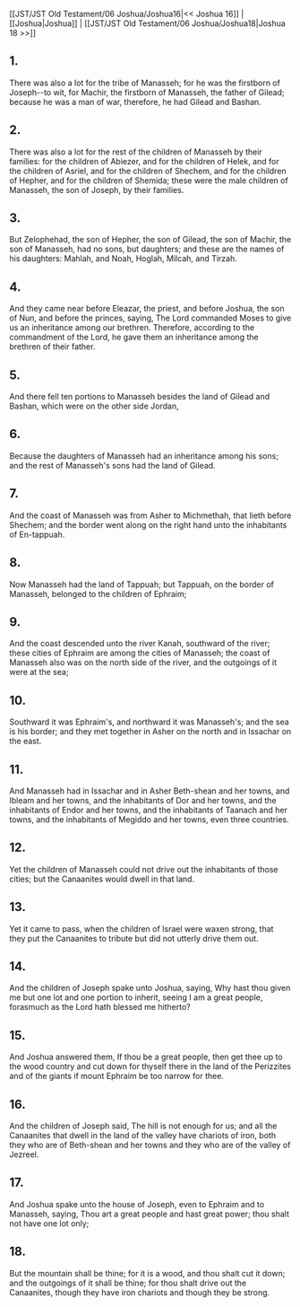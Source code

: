[[JST/JST Old Testament/06 Joshua/Joshua16|<< Joshua 16]] | [[Joshua|Joshua]] | [[JST/JST Old Testament/06 Joshua/Joshua18|Joshua 18 >>]]
## 1.
There was also a lot for the tribe of Manasseh; for he was the firstborn of Joseph\--to wit, for Machir, the firstborn of Manasseh, the father of Gilead; because he was a man of war, therefore, he had Gilead and Bashan.
## 2.
There was also a lot for the rest of the children of Manasseh by their families: for the children of Abiezer, and for the children of Helek, and for the children of Asriel, and for the children of Shechem, and for the children of Hepher, and for the children of Shemida; these were the male children of Manasseh, the son of Joseph, by their families.
## 3.
But Zelophehad, the son of Hepher, the son of Gilead, the son of Machir, the son of Manasseh, had no sons, but daughters; and these are the names of his daughters: Mahlah, and Noah, Hoglah, Milcah, and Tirzah.
## 4.
And they came near before Eleazar, the priest, and before Joshua, the son of Nun, and before the princes, saying, The Lord commanded Moses to give us an inheritance among our brethren. Therefore, according to the commandment of the Lord, he gave them an inheritance among the brethren of their father.
## 5.
And there fell ten portions to Manasseh besides the land of Gilead and Bashan, which were on the other side Jordan,
## 6.
Because the daughters of Manasseh had an inheritance among his sons; and the rest of Manasseh\'s sons had the land of Gilead.
## 7.
And the coast of Manasseh was from Asher to Michmethah, that lieth before Shechem; and the border went along on the right hand unto the inhabitants of En-tappuah.
## 8.
Now Manasseh had the land of Tappuah; but Tappuah, on the border of Manasseh, belonged to the children of Ephraim;
## 9.
And the coast descended unto the river Kanah, southward of the river; these cities of Ephraim are among the cities of Manasseh; the coast of Manasseh also was on the north side of the river, and the outgoings of it were at the sea;
## 10.
Southward it was Ephraim\'s, and northward it was Manasseh\'s; and the sea is his border; and they met together in Asher on the north and in Issachar on the east.
## 11.
And Manasseh had in Issachar and in Asher Beth-shean and her towns, and Ibleam and her towns, and the inhabitants of Dor and her towns, and the inhabitants of Endor and her towns, and the inhabitants of Taanach and her towns, and the inhabitants of Megiddo and her towns, even three countries.
## 12.
Yet the children of Manasseh could not drive out the inhabitants of those cities; but the Canaanites would dwell in that land.
## 13.
Yet it came to pass, when the children of Israel were waxen strong, that they put the Canaanites to tribute but did not utterly drive them out.
## 14.
And the children of Joseph spake unto Joshua, saying, Why hast thou given me but one lot and one portion to inherit, seeing I am a great people, forasmuch as the Lord hath blessed me hitherto?
## 15.
And Joshua answered them, If thou be a great people, then get thee up to the wood country and cut down for thyself there in the land of the Perizzites and of the giants if mount Ephraim be too narrow for thee.
## 16.
And the children of Joseph said, The hill is not enough for us; and all the Canaanites that dwell in the land of the valley have chariots of iron, both they who are of Beth-shean and her towns and they who are of the valley of Jezreel.
## 17.
And Joshua spake unto the house of Joseph, even to Ephraim and to Manasseh, saying, Thou art a great people and hast great power; thou shalt not have one lot only;
## 18.
But the mountain shall be thine; for it is a wood, and thou shalt cut it down; and the outgoings of it shall be thine; for thou shalt drive out the Canaanites, though they have iron chariots and though they be strong.

